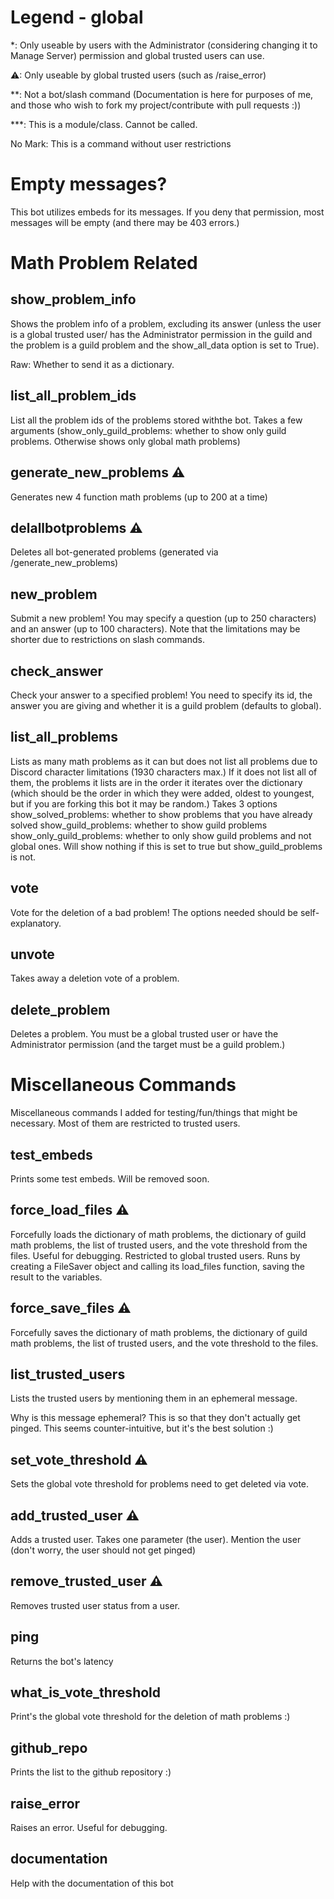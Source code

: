 <!This file is dynamically generated from documentation.json. If you want to contribute or edit this file, edit that instead :)>
# Legend - global
        
*: Only useable by users with the Administrator (considering changing it to Manage Server) permission and global trusted users can use.

⚠: Only useable by global trusted users (such as /raise_error)

**: Not a bot/slash command (Documentation is here for purposes of me, and those who wish to fork my project/contribute with pull requests :))

***: This is a module/class. Cannot be called.

No Mark: This is a command without user restrictions
# Empty messages?
This bot  utilizes embeds for its messages. If you deny that permission, most messages will be empty (and there may be 403 errors.)

# Math Problem Related


## show_problem_info
Shows the problem info of a problem, excluding its answer (unless the user is a global trusted user/ has the Administrator permission in the guild and the problem is a guild problem  and the show_all_data option is set to True).

Raw: Whether to send it as a dictionary.


## list_all_problem_ids
List all the problem ids of the problems stored withthe bot. Takes a few arguments (show_only_guild_problems: whether to show only guild problems. Otherwise shows only global math problems)
## generate_new_problems ⚠
Generates new 4 function math problems (up to 200 at a time)
## delallbotproblems ⚠

Deletes all bot-generated problems (generated via /generate_new_problems)

## new_problem

Submit a new problem! You may specify a question (up to 250 characters) and an answer (up to 100 characters). Note that the limitations may be shorter due to restrictions on slash commands.


## check_answer
Check your answer to a specified problem! You need to specify its id, the answer you are giving and whether it is a guild problem (defaults to global).
## list_all_problems
Lists as many math problems as it can but does not list all problems due to Discord character limitations (1930 characters max.) If it does not list all of them, the problems it lists are in the order it iterates over the dictionary (which should be the order in which they were added, oldest to youngest, but if you are forking this bot it may be random.)
Takes 3 options
show_solved_problems: whether to show problems that you have already solved
show_guild_problems: whether to show guild problems
show_only_guild_problems: whether to only show guild problems and not global ones. Will show nothing if this is set to true but show_guild_problems is not.
## vote
Vote for the deletion of a bad problem!
The options needed should be self-explanatory.
## unvote
Takes away a deletion vote of a problem.
## delete_problem
Deletes a problem. You must be a global trusted user or have the Administrator permission (and the target must be a guild problem.)
# Miscellaneous Commands


Miscellaneous commands I added for testing/fun/things that might be necessary. Most of them are restricted to trusted users.

## test_embeds
Prints some test embeds. Will be removed soon.
## force_load_files ⚠
Forcefully loads the dictionary of math problems, the dictionary of guild math problems, the list of trusted users, and the vote threshold from the files. Useful for debugging. Restricted to global trusted users. Runs by creating a FileSaver object and calling its load_files function, saving the result to the variables.
## force_save_files ⚠
Forcefully saves the dictionary of math problems, the dictionary of guild math problems, the list of trusted users, and the vote threshold to the files.
## list_trusted_users
Lists the trusted users by mentioning them in an ephemeral message.

Why is this message ephemeral? This is so that they don't actually get pinged. This seems counter-intuitive, but it's the best solution :)
## set_vote_threshold ⚠
Sets the global vote threshold for problems need to get deleted via vote.
## add_trusted_user ⚠
Adds a trusted user. Takes one parameter (the user). Mention the user (don't worry, the user should not get pinged)
## remove_trusted_user ⚠
Removes trusted user status from a user.
## ping
Returns the bot's latency
## what_is_vote_threshold
Print's the global vote threshold for the deletion of math problems :)
## github_repo
Prints the list to the github repository :)
## raise_error
Raises an error. Useful for debugging.
## documentation
Help with the documentation of this bot